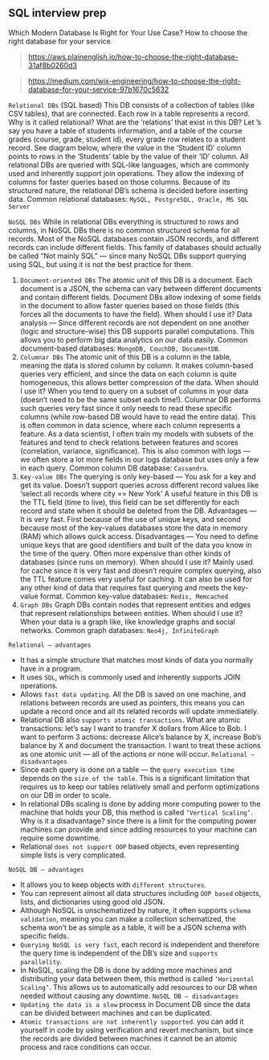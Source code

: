 ## SQL interview prep
Which Modern Database Is Right for Your Use Case? How to choose the right database for your service

> https://aws.plainenglish.io/how-to-choose-the-right-database-31af8b0260d3

> https://medium.com/wix-engineering/how-to-choose-the-right-database-for-your-service-97b1670c5632

`Relational DBs` (SQL based)
This DB consists of a collection of tables (like CSV tables), that are connected. Each row in a table represents a record.
Why is it called relational? What are the ‘relations’ that exist in this DB?
Let ’s say you have a table of students information, and a table of the course grades (course, grade, student id), every grade row relates to a student record.
See diagram below, where the value in the ‘Student ID’ column points to rows in the ‘Students’ table by the value of their ‘ID’ column.
All relational DBs are queried with SQL-like languages, which are commonly used and inherently support join operations.
They allow the indexing of columns for faster queries based on those columns.
Because of its structured nature, the relational DB’s schema is decided before inserting data.
Common relational databases: `MySQL, PostgreSQL, Oracle, MS SQL Server`

`NoSQL DBs`
While in relational DBs everything is structured to rows and columns, in NoSQL DBs there is no common structured schema for all records. Most of the NoSQL databases contain JSON records, and different records can include different fields.
This family of databases should actually be called “Not mainly SQL” — since many NoSQL DBs support querying using SQL, but using it is not the best practice for them.

1. `Document-oriented DBs`
The atomic unit of this DB is a document.
Each document is a JSON, the schema can vary between different documents and contain different fields.
Document DBs allow indexing of some fields in the document to allow faster queries based on those fields (this forces all the documents to have the field).
When should I use it?
Data analysis — Since different records are not dependent on one another (logic and structure-wise) this DB supports parallel computations.
This allows you to perform big data analytics on our data easily.
Common document-based databases: `MongoDB, CouchDB, DocumentDB`.
2. `Columnar DBs`
The atomic unit of this DB is a column in the table, meaning the data is stored column by column. It makes column-based queries very efficient, and since the data on each column is quite homogeneous, this allows better compression of the data.
When should I use it?
When you tend to query on a subset of columns in your data (doesn’t need to be the same subset each time!).
Columnar DB performs such queries very fast since it only needs to read these specific columns (while row-based DB would have to read the entire data).
This is often common in data science, where each column represents a feature. As a data scientist, I often train my models with subsets of the features and tend to check relations between features and scores (correlation, variance, significance).
This is also common with logs — we often store a lot more fields in our logs database but uses only a few in each query.
Common column DB database: `Cassandra`.
3. `Key-value DBs`
The querying is only key-based — You ask for a key and get its value.
Doesn’t support queries across different record values like ‘select all records where city == New York’
A useful feature in this DB is the TTL field (time to live), this field can be set differently for each record and state when it should be deleted from the DB.
Advantages — It is very fast.
First because of the use of unique keys, and second because most of the key-values databases store the data in memory (RAM) which allows quick access.
Disadvantages — You need to define unique keys that are good identifiers and built of the data you know in the time of the query.
Often more expensive than other kinds of databases (since runs on memory).
When should I use it?
Mainly used for cache since it is very fast and doesn’t require complex querying, also the TTL feature comes very useful for caching.
It can also be used for any other kind of data that requires fast querying and meets the key-value format.
Common key-value databases: `Redis, Memcached`
4. `Graph DBs`
Graph DBs contain nodes that represent entities and edges that represent relationships between entities.
When should I use it?
When your data is a graph like, like knowledge graphs and social networks.
Common graph databases: `Neo4j, InfiniteGraph`

`Relational — advantages`
- It has a simple structure that matches most kinds of data you normally have in a program.
- It uses `SQL`, which is commonly used and inherently supports JOIN operations.
- Allows `fast data updating`. All the DB is saved on one machine, and relations between records are used as pointers, this means you can update a record once and all its related records will update immediately.
- Relational DB also `supports atomic transactions`.
What are atomic transactions: let’s say I want to transfer X dollars from Alice to Bob. I want to perform 3 actions: decrease Alice’s balance by X, increase Bob’s balance by X and document the transaction. I want to treat these actions as one atomic unit — all of the actions or none will occur.
`Relational — disadvantages`
- Since each query is done on a table — the `query execution time` depends on the `size of the table`. This is a significant limitation that requires us to keep our tables relatively small and perform optimizations on our DB in order to scale.
- In relational DBs scaling is done by adding more computing power to the machine that holds your DB, this method is called `‘Vertical Scaling’`.
Why is it a disadvantage? since there is a limit for the computing power machines can provide and since adding resources to your machine can require some downtime.
- Relational `does not support OOP` based objects, even representing simple lists is very complicated.

`NoSQL DB — advantages`
- It allows you to keep objects with `different structures`.
- You can represent almost all data structures including `OOP based` objects, lists, and dictionaries using good old JSON.
- Although NoSQL is unschematized by nature, it often supports `schema validation`, meaning you can make a collection schematized, the schema won’t be as simple as a table, it will be a JSON schema with specific fields.
- `Querying NoSQL is very fast`, each record is independent and therefore the query time is independent of the DB’s size and `supports parallelity`.
- In NoSQL, scaling the DB is done by adding more machines and distributing your data between them, this method is called `‘Horizontal Scaling’`. This allows us to automatically add resources to our DB when needed without causing any downtime.
`NoSQL DB — disadvantages`
- `Updating the data is a slow` process in Document DB since the data can be divided between machines and can be duplicated.
- `Atomic transactions are not inherently supported`. you can add it yourself in code by using verification and revert mechanism, but since the records are divided between machines it cannot be an atomic process and race conditions can occur.

